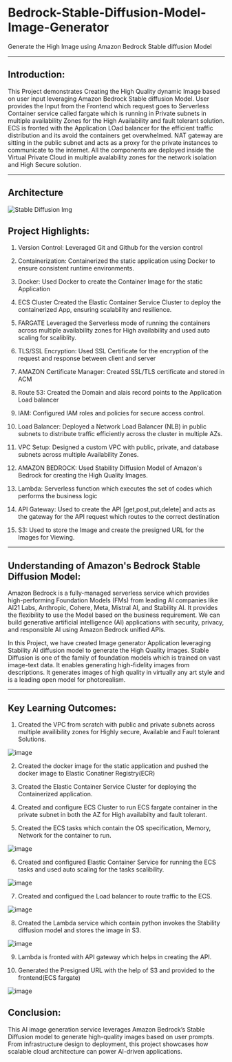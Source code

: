 # Bedrock-Stable-Diffusion-Model-Image-Generator
Generate the High Image using Amazon Bedrock Stable diffusion Model

-------------------------------------------------------------------
## Introduction:
This Project demonstrates Creating the High Quality dynamic Image based on user input leveraging Amazon Bedrock Stable diffusion Model. User provides the Input from the Frontend which request goes to Serverless Container service called fargate which is running in Private subnets in multiple availability Zones for the High Availability and fault tolerant solution. ECS is fronted with the Application LOad balancer for the efficient traffic distribution and its avoid the containers get overwhelmed. NAT gateway are sitting in the public subnet and acts as a proxy for the private instances to communicate to the internet. All the components are deployed inside the Virtual Private Cloud in multiple avalability zones for the network isolation and High Secure solution.

------------------------------------------------------------------------
## Architecture

![Stable Diffusion Img](https://github.com/user-attachments/assets/baecf943-bb71-4517-be95-1dbd225ace02)

## Project Highlights:

1. Version Control:
   Leveraged Git and Github for the version control

2. Containerization:
   Containerized the static application using Docker to ensure consistent runtime environments.

3. Docker:
   Used Docker to create the Container Image for the static Application

4. ECS Cluster
   Created the Elastic Container Service Cluster to deploy the containerized App, ensuring scalability and resilience.

5. FARGATE
   Leveraged the Serverless mode of running the containers across multiple availability zones for High availability and used auto scaling for scaliblity.

6. TLS/SSL Encryption:
   Used SSL Certificate for the encryption of the request and response between client and server

7. AMAZON Certificate Manager:
   Created SSL/TLS certificate and stored in ACM

8. Route 53:
   Created the Domain and alais record points to the Application Load balancer

9. IAM:
   Configured IAM roles and policies for secure access control.

10. Load Balancer:
   Deployed a Network Load Balancer (NLB) in public subnets to distribute traffic efficiently across the cluster in multiple AZs.

11. VPC Setup:
    Designed a custom VPC with public, private, and database subnets across multiple Availability Zones.

12. AMAZON BEDROCK:
    Used Stability Diffusion Model of Amazon's Bedrock for creating the High Quality Images.

13. Lambda:
    Serverless function which executes the set of codes which performs the business logic

14. API Gateway:
    Used to create the API [get,post,put,delete] and acts as the gateway for the API request which routes to the correct destination

15. S3:
    Used to store the Image and create the presigned URL for the Images for Viewing.

------------------------------------------------------------------------------
## Understanding of Amazon's Bedrock Stable Diffusion Model:
  Amazon Bedrock is a fully-managed serverless service which provides high-performing Foundation Models (FMs) from leading AI companies like AI21 Labs, Anthropic, Cohere, Meta, Mistral AI, and Stability AI. It provides the flexibility to use the Model based on the business requirement. We can build generative artificial intelligence (AI) applications with security, privacy, and responsible AI using Amazon Bedrock unified APIs.

  In this Project, we have created Image generator Application leveraging Stability AI diffusion model to generate the High Quality images. Stable Diffusion is one of the family of foundation models which is trained on vast image-text data. It enables generating high-fidelity images from descriptions. It generates images of high quality in virtually any art style and is a leading open model for photorealism.


------------------------------------------------------------------------------------------------
## Key Learning Outcomes:
1. Created the VPC from scratch with public and private subnets across multiple availibility zones for Highly secure, Available and Fault tolerant Solutions.

![image](https://github.com/user-attachments/assets/74713855-8f53-4c26-9375-08db1358ebc6)


2. Created the docker image for the static application and pushed the docker image to Elastic Conatiner Registry(ECR)

3. Created the Elastic Container Service Cluster for deploying the Containerized application.

4. Created and configure ECS Cluster to run ECS fargate container in the private subnet in both the AZ for High availabilty and fault tolerant.

5. Created the ECS tasks which contain the OS specification, Memory, Network for the container to run.

![image](https://github.com/user-attachments/assets/ca18126a-36fa-444a-8ccc-ef95d74f3842)


6. Created and configured Elastic Container Service for running the ECS tasks and used auto scaling for the tasks scalibility.

![image](https://github.com/user-attachments/assets/9a8e78df-34e4-4136-b4cd-19e42e15e7e4)


7. Created and configued the Load balancer to route traffic to the ECS.

![image](https://github.com/user-attachments/assets/1a736191-b073-4a0d-afcc-02f3bfbc10bb)


8. Created the Lambda service which contain python invokes the Stability diffusion model and stores the image in S3.

![image](https://github.com/user-attachments/assets/2b2a87a0-6b0e-4187-b90f-7df670f52b89)


9. Lambda is fronted with API gateway which helps in creating the API.

10. Generated the Presigned URL with the help of S3 and provided to the frontend(ECS fargate)

![image](https://github.com/user-attachments/assets/9c5a295a-ea23-4030-96be-996ac85bc353)

## Conclusion:
This AI image generation service leverages Amazon Bedrock’s Stable Diffusion model to generate high-quality images based on user prompts. From infrastructure design to deployment, this project showcases how scalable cloud architecture can power AI-driven applications.

  

